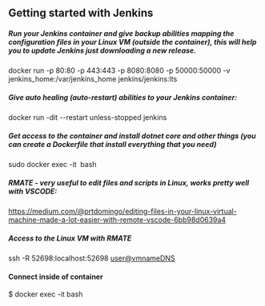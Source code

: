 ## Getting started with Jenkins

##### Run your Jenkins container and give backup abilities mapping the configuration files in your Linux VM (outside the container), this will help you to update Jenkins just downloading a new release.
docker run -p 80:80 -p 443:443 -p 8080:8080 -p 50000:50000 -v jenkins_home:/var/jenkins_home jenkins/jenkins:lts

##### Give auto healing (auto-restart) abilities to your Jenkins container:
docker run -dit --restart unless-stopped jenkins

##### Get access to the container and install dotnet core and other things (you can create a Dockerfile that install everything that you need)
sudo docker exec -it <mycontainer> bash

##### RMATE - very useful to edit files and scripts in Linux, works pretty well with VSCODE:
https://medium.com/@prtdomingo/editing-files-in-your-linux-virtual-machine-made-a-lot-easier-with-remote-vscode-6bb98d0639a4
##### Access to the Linux VM with RMATE 
ssh -R 52698:localhost:52698 <user@vmnameDNS>

#### Connect inside of container
$ docker exec -it <containername> bash
